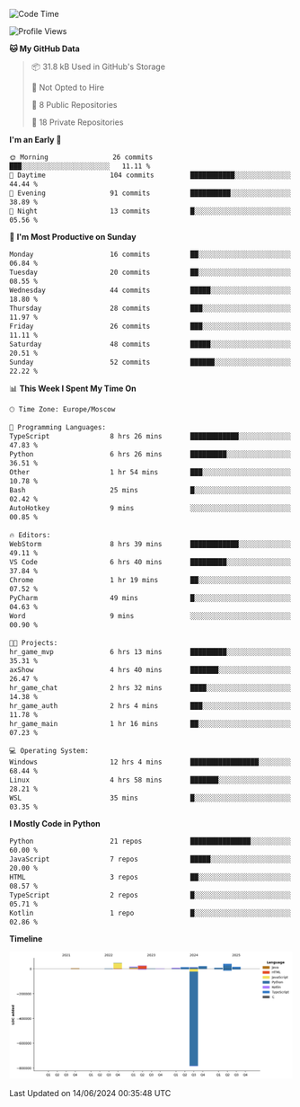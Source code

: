 <!--START_SECTION:waka-->
![Code Time](http://img.shields.io/badge/Code%20Time-371%20hrs%205%20mins-blue)

![Profile Views](http://img.shields.io/badge/Profile%20Views-2-blue)

**🐱 My GitHub Data** 

> 📦 31.8 kB Used in GitHub's Storage 
 > 
> 🚫 Not Opted to Hire
 > 
> 📜 8 Public Repositories 
 > 
> 🔑 18 Private Repositories 
 > 
**I'm an Early 🐤** 

```text
🌞 Morning                26 commits          ███░░░░░░░░░░░░░░░░░░░░░░   11.11 % 
🌆 Daytime                104 commits         ███████████░░░░░░░░░░░░░░   44.44 % 
🌃 Evening                91 commits          ██████████░░░░░░░░░░░░░░░   38.89 % 
🌙 Night                  13 commits          █░░░░░░░░░░░░░░░░░░░░░░░░   05.56 % 
```
📅 **I'm Most Productive on Sunday** 

```text
Monday                   16 commits          ██░░░░░░░░░░░░░░░░░░░░░░░   06.84 % 
Tuesday                  20 commits          ██░░░░░░░░░░░░░░░░░░░░░░░   08.55 % 
Wednesday                44 commits          █████░░░░░░░░░░░░░░░░░░░░   18.80 % 
Thursday                 28 commits          ███░░░░░░░░░░░░░░░░░░░░░░   11.97 % 
Friday                   26 commits          ███░░░░░░░░░░░░░░░░░░░░░░   11.11 % 
Saturday                 48 commits          █████░░░░░░░░░░░░░░░░░░░░   20.51 % 
Sunday                   52 commits          ██████░░░░░░░░░░░░░░░░░░░   22.22 % 
```


📊 **This Week I Spent My Time On** 

```text
🕑︎ Time Zone: Europe/Moscow

💬 Programming Languages: 
TypeScript               8 hrs 26 mins       ████████████░░░░░░░░░░░░░   47.83 % 
Python                   6 hrs 26 mins       █████████░░░░░░░░░░░░░░░░   36.51 % 
Other                    1 hr 54 mins        ███░░░░░░░░░░░░░░░░░░░░░░   10.78 % 
Bash                     25 mins             █░░░░░░░░░░░░░░░░░░░░░░░░   02.42 % 
AutoHotkey               9 mins              ░░░░░░░░░░░░░░░░░░░░░░░░░   00.85 % 

🔥 Editors: 
WebStorm                 8 hrs 39 mins       ████████████░░░░░░░░░░░░░   49.11 % 
VS Code                  6 hrs 40 mins       █████████░░░░░░░░░░░░░░░░   37.84 % 
Chrome                   1 hr 19 mins        ██░░░░░░░░░░░░░░░░░░░░░░░   07.52 % 
PyCharm                  49 mins             █░░░░░░░░░░░░░░░░░░░░░░░░   04.63 % 
Word                     9 mins              ░░░░░░░░░░░░░░░░░░░░░░░░░   00.90 % 

🐱‍💻 Projects: 
hr_game_mvp              6 hrs 13 mins       █████████░░░░░░░░░░░░░░░░   35.31 % 
axShow                   4 hrs 40 mins       ███████░░░░░░░░░░░░░░░░░░   26.47 % 
hr_game_chat             2 hrs 32 mins       ████░░░░░░░░░░░░░░░░░░░░░   14.38 % 
hr_game_auth             2 hrs 4 mins        ███░░░░░░░░░░░░░░░░░░░░░░   11.78 % 
hr_game_main             1 hr 16 mins        ██░░░░░░░░░░░░░░░░░░░░░░░   07.23 % 

💻 Operating System: 
Windows                  12 hrs 4 mins       █████████████████░░░░░░░░   68.44 % 
Linux                    4 hrs 58 mins       ███████░░░░░░░░░░░░░░░░░░   28.21 % 
WSL                      35 mins             █░░░░░░░░░░░░░░░░░░░░░░░░   03.35 % 
```

**I Mostly Code in Python** 

```text
Python                   21 repos            ███████████████░░░░░░░░░░   60.00 % 
JavaScript               7 repos             █████░░░░░░░░░░░░░░░░░░░░   20.00 % 
HTML                     3 repos             ██░░░░░░░░░░░░░░░░░░░░░░░   08.57 % 
TypeScript               2 repos             █░░░░░░░░░░░░░░░░░░░░░░░░   05.71 % 
Kotlin                   1 repo              █░░░░░░░░░░░░░░░░░░░░░░░░   02.86 % 
```



**Timeline**

![Lines of Code chart](https://raw.githubusercontent.com/adlemx/adlemx/main/assets/bar_graph.png)


 Last Updated on 14/06/2024 00:35:48 UTC
<!--END_SECTION:waka-->

